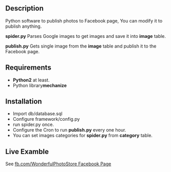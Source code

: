 
## Description

<p>Python software to publish photos to Facebook page, You can modify it to publish anything.</p>

<p><b>spider.py</b> Parses Google images to get images and save it into <b>image</b> table.</p>

<p><b>publish.py</b> Gets single image from the <b>image</b> table and publish it to the Facebook page.</p>

## Requirements
- <b>Python2</b> at least.
- Python library<b>mechanize</b>

## Installation
- Import db/database.sql
- Configure framework/config.py
- run spider.py once.
- Configure the Cron to run <b>publish.py</b> every one hour.
- You can set images categories for <b>spider.py</b> from <b>category</b> table.

## Live Examble
See [fb.com/WonderfulPhotoStore Facebook Page](https://www.facebook.com/WonderfulPhotoStore)

